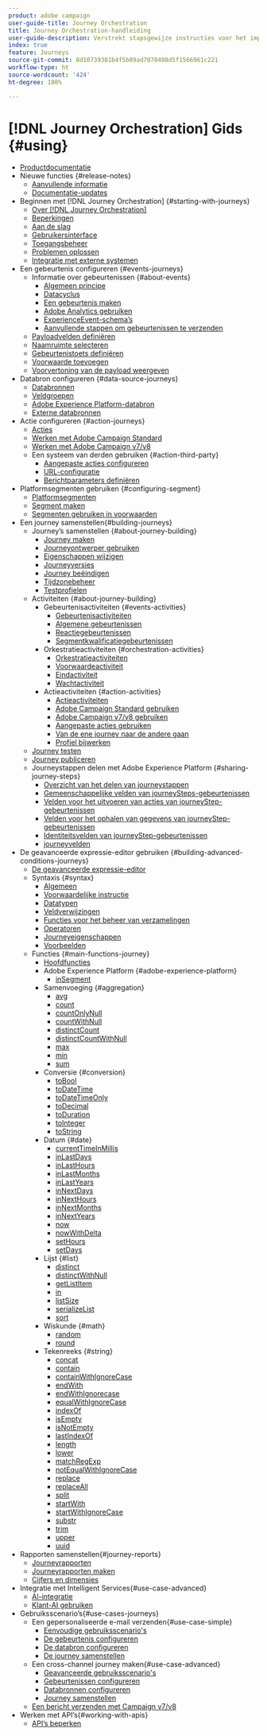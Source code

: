 ```yaml
---
product: adobe campaign
user-guide-title: Journey Orchestration
title: Journey Orchestration-handleiding
user-guide-description: Verstrekt stapsgewijze instructies voor het implementeren en samenstellen van journeys.
index: true
feature: Journeys
source-git-commit: 8d10739381b4f5b09ad7070498d5f1566961c221
workflow-type: ht
source-wordcount: '424'
ht-degree: 100%

---
```



# [!DNL Journey Orchestration] Gids  {#using}

+ [Productdocumentatie](journey-orchestration-home.md)
+ Nieuwe functies {#release-notes}
   + [Aanvullende informatie](using/release-notes/release-notes.md)
   + [Documentatie-updates](using/release-notes/documentation-updates.md)
+ Beginnen met [!DNL Journey Orchestration] {#starting-with-journeys}
   + [Over [!DNL Journey Orchestration]](using/about/about-journey-orchestration.md)
   + [Beperkingen](using/about/limitations.md)
   + [Aan de slag](using/about/get-started.md)
   + [Gebruikersinterface](using/about/user-interface.md)
   + [Toegangsbeheer](using/about/access-management.md)
   + [Problemen oplossen](using/about/troubleshooting.md)
   + [Integratie met externe systemen](using/about/external-systems.md)
+ Een gebeurtenis configureren {#events-journeys}
   + Informatie over gebeurtenissen {#about-events}
      + [Algemeen principe](using/event/about-events.md)
      + [Datacyclus](using/event/about-data-cycle.md)
      + [Een gebeurtenis maken](using/event/about-creating.md)
      + [Adobe Analytics gebruiken](using/event/about-analytics.md)
      + [ExperienceEvent-schema’s](using/event/experience-event-schema.md)
      + [Aanvullende stappen om gebeurtenissen te verzenden](using/event/additional-steps-to-send-events-to-journey-orchestration.md)
   + [Payloadvelden definiëren](using/event/defining-the-payload-fields.md)
   + [Naamruimte selecteren](using/event/selecting-the-namespace.md)
   + [Gebeurtenistoets definiëren](using/event/defining-the-event-key.md)
   + [Voorwaarde toevoegen](using/event/adding-a-condition.md)
   + [Voorvertoning van de payload weergeven](using/event/previewing-the-payload.md)
+ Databron configureren {#data-source-journeys}
   + [Databronnen](using/datasource/about-data-sources.md)
   + [Veldgroepen](using/datasource/field-groups.md)
   + [Adobe Experience Platform-databron](using/datasource/adobe-experience-platform-data-source.md)
   + [Externe databronnen](using/datasource/external-data-sources.md)
+ Actie configureren {#action-journeys}
   + [Acties](using/action/action.md)
   + [Werken met Adobe Campaign Standard](using/action/working-with-adobe-campaign.md)
   + [Werken met Adobe Campaign v7/v8](using/action/acc-action.md)
   + Een systeem van derden gebruiken {#action-third-party}
      + [Aangepaste acties configureren](using/action/about-custom-action-configuration.md)
      + [URL-configuratie](using/action/url-configuration.md)
      + [Berichtparameters definiëren](using/action/defining-the-message-parameters.md)
+ Platformsegmenten gebruiken {#configuring-segment}
   + [Platformsegmenten](using/segment/about-segments.md)
   + [Segment maken](using/segment/creating-a-segment.md)
   + [Segmenten gebruiken in voorwaarden](using/segment/using-a-segment.md)
+ Een journey samenstellen{#building-journeys}
   + Journey’s samenstellen {#about-journey-building}
      + [Journey maken](using/building-journeys/journey.md)
      + [Journeyontwerper gebruiken](using/building-journeys/using-the-journey-designer.md)
      + [Eigenschappen wijzigen](using/building-journeys/changing-properties.md)
      + [Journeyversies](using/building-journeys/journey-versions.md)
      + [Journey beëindigen](using/building-journeys/terminating-a-journey.md)
      + [Tijdzonebeheer](using/building-journeys/timezone-management.md)
      + [Testprofielen](using/building-journeys/creating-test-profiles.md)
   + Activiteiten {#about-journey-building}
      + Gebeurtenisactiviteiten {#events-activities}
         + [Gebeurtenisactiviteiten](using/building-journeys/event-activities.md)
         + [Algemene gebeurtenissen](using/building-journeys/general-events.md)
         + [Reactiegebeurtenissen](using/building-journeys/reaction-events.md)
         + [Segmentkwalificatiegebeurtenissen](using/building-journeys/segment-qualification-events.md)
      + Orkestratieactiviteiten {#orchestration-activities}
         + [Orkestratieactiviteiten](using/building-journeys/about-orchestration-activities.md)
         + [Voorwaardeactiviteit](using/building-journeys/condition-activity.md)
         + [Eindactiviteit](using/building-journeys/end-activity.md)
         + [Wachtactiviteit](using/building-journeys/wait-activity.md)
      + Actieactiviteiten {#action-activities}
         + [Actieactiviteiten](using/building-journeys/about-action-activities.md)
         + [Adobe Campaign Standard gebruiken](using/building-journeys/using-adobe-campaign-actions.md)
         + [Adobe Campaign v7/v8 gebruiken](using/building-journeys/using-adobe-campaign-classic.md)
         + [Aangepaste acties gebruiken](using/building-journeys/using-custom-actions.md)
         + [Van de ene journey naar de andere gaan](using/building-journeys/jump.md)
         + [Profiel bijwerken](using/building-journeys/update-profiles.md)
   + [Journey testen](using/building-journeys/testing-the-journey.md)
   + [Journey publiceren](using/building-journeys/publishing-the-journey.md)
   + Journeystappen delen met Adobe Experience Platform {#sharing-journey-steps}
      + [Overzicht van het delen van journeystappen](using/building-journeys/sharing-overview.md)
      + [Gemeenschappelijke velden van journeySteps-gebeurtenissen](using/building-journeys/sharing-common-fields.md)
      + [Velden voor het uitvoeren van acties van journeyStep-gebeurtenissen](using/building-journeys/sharing-execution-fields.md)
      + [Velden voor het ophalen van gegevens van journeyStep-gebeurtenissen](using/building-journeys/sharing-fetch-fields.md)
      + [Identiteitsvelden van journeyStep-gebeurtenissen](using/building-journeys/sharing-identity-fields.md)
      + [journeyvelden](using/building-journeys/sharing-journey-fields.md)
+ De geavanceerde expressie-editor gebruiken {#building-advanced-conditions-journeys}
   + [De geavanceerde expressie-editor](using/expression/expressionadvanced.md)
   + Syntaxis {#syntax}
      + [Algemeen](using/expression/generalities.md)
      + [Voorwaardelijke instructie](using/expression/conditional-instruction.md)
      + [Datatypen](using/expression/data-types.md)
      + [Veldverwijzingen](using/expression/field-references.md)
      + [Functies voor het beheer van verzamelingen](using/expression/collection-management-functions.md)
      + [Operatoren](using/expression/operators.md)
      + [Journeyeigenschappen](using/expression/journey-properties.md)
      + [Voorbeelden](using/expression/advanced-editor-use-cases.md)
   + Functies {#main-functions-journey}
      + [Hoofdfuncties](using/expression/functions.md)
      + Adobe Experience Platform {#adobe-experience-platform}
         + [inSegment](using/functions/functioninsegment.md)
      + Samenvoeging {#aggregation}
         + [avg](using/functions/functionavg.md)
         + [count](using/functions/functioncount.md)
         + [countOnlyNull](using/functions/functioncountonlynull.md)
         + [countWithNull](using/functions/functioncountwithnull.md)
         + [distinctCount](using/functions/functiondistinctcount.md)
         + [distinctCountWithNull](using/functions/functiondistinctcountwithnull.md)
         + [max](using/functions/functionmax.md)
         + [min](using/functions/functionmin.md)
         + [sum](using/functions/functionsum.md)
      + Conversie {#conversion}
         + [toBool](using/functions/functiontobool.md)
         + [toDateTime](using/functions/functiontodatetime.md)
         + [toDateTimeOnly](using/functions/functiontodatetimeonly.md)
         + [toDecimal](using/functions/functiontodecimal.md)
         + [toDuration](using/functions/functiontoduration.md)
         + [toInteger](using/functions/functiontointeger.md)
         + [toString](using/functions/functiontostring.md)
      + Datum {#date}
         + [currentTimeInMillis](using/functions/functioncurrenttimeinmillis.md)
         + [inLastDays](using/functions/functioninlastdays.md)
         + [inLastHours](using/functions/functioninlasthours.md)
         + [inLastMonths](using/functions/functioninlastmonths.md)
         + [inLastYears](using/functions/functioninlastyears.md)
         + [inNextDays](using/functions/functioninnextdays.md)
         + [inNextHours](using/functions/functioninnexthours.md)
         + [inNextMonths](using/functions/functioninnextmonths.md)
         + [inNextYears](using/functions/functioninnextyears.md)
         + [now](using/functions/functionnow.md)
         + [nowWithDelta](using/functions/functionnowwithdelta.md)
         + [setHours](using/functions/functionsethours.md)
         + [setDays](using/functions/functionsetdays.md)
      + Lijst {#list}
         + [distinct](using/functions/functiondistinct.md)
         + [distinctWithNull](using/functions/functiondistinctwithnull.md)
         + [getListItem](using/functions/functiongetlistitem.md)
         + [in](using/functions/functionin.md)
         + [listSize](using/functions/functionlistsize.md)
         + [serializeList](using/functions/functionserializelist.md)
         + [sort](using/functions/functionsort.md)
      + Wiskunde {#math}
         + [random](using/functions/functionrandom.md)
         + [round](using/functions/functionround.md)
      + Tekenreeks {#string}
         + [concat](using/functions/functionconcat.md)
         + [contain](using/functions/functioncontain.md)
         + [containWithIgnoreCase](using/functions/functioncontainwithignorecase.md)
         + [endWith](using/functions/functionendwith.md)
         + [endWithIgnorecase](using/functions/functionendwithignorecase.md)
         + [equalWithIgnoreCase](using/functions/functionequalignorecase.md)
         + [indexOf](using/functions/functionindexof.md)
         + [isEmpty](using/functions/functionisempty.md)
         + [isNotEmpty](using/functions/functionisnotempty.md)
         + [lastIndexOf](using/functions/functionlastindexof.md)
         + [length](using/functions/functionlength.md)
         + [lower](using/functions/functionlower.md)
         + [matchRegExp](using/functions/functionmatchregexp.md)
         + [notEqualWithIgnoreCase](using/functions/functionnotequalignorecase.md)
         + [replace](using/functions/functionreplace.md)
         + [replaceAll](using/functions/functionreplaceall.md)
         + [split](using/functions/functionsplit.md)
         + [startWith](using/functions/functionstartwith.md)
         + [startWithIgnoreCase](using/functions/functionstartwithignorecase.md)
         + [substr](using/functions/functionsubstr.md)
         + [trim](using/functions/functiontrim.md)
         + [upper](using/functions/functionupper.md)
         + [uuid](using/functions/functionuuid.md)
+ Rapporten samenstellen{#journey-reports}
   + [Journeyrapporten](using/reporting/about-journey-reports.md)
   + [Journeyrapporten maken](using/reporting/creating-your-journey-reports.md)
   + [Cijfers en dimensies](using/reporting/metrics-and-dimensions.md)
+ Integratie met Intelligent Services{#use-case-advanced}
   + [AI-integratie](using/ai-services/ai-services-overview.md)
   + [Klant-AI gebruiken](using/ai-services/leveraging-customer-ai.md)
+ Gebruiksscenario’s{#use-cases-journeys}
   + Een gepersonaliseerde e-mail verzenden{#use-case-simple}
      + [Eenvoudige gebruiksscenario&#39;s](using/usecase/about-the-simple-use-case.md)
      + [De gebeurtenis configureren](using/usecase/configuring-the-event.md)
      + [De databron configureren](using/usecase/configuring-the-data-source.md)
      + [De journey samenstellen](using/usecase/simple-uc-building-the-journey.md)
   + Een cross-channel journey maken{#use-case-advanced}
      + [Geavanceerde gebruiksscenario&#39;s](using/usecase/about-the-advanced-use-case.md)
      + [Gebeurtenissen configureren](using/usecase/configuring-the-events.md)
      + [Databronnen configureren](using/usecase/configuring-the-data-sources.md)
      + [Journey samenstellen](using/usecase/building-the-journey.md)
   + [Een bericht verzenden met Campaign v7/v8](using/usecase/campaign-classic-use-case.md)
+ Werken met API’s{#working-with-apis}
   + [API’s beperken](using/api/capping.md)
